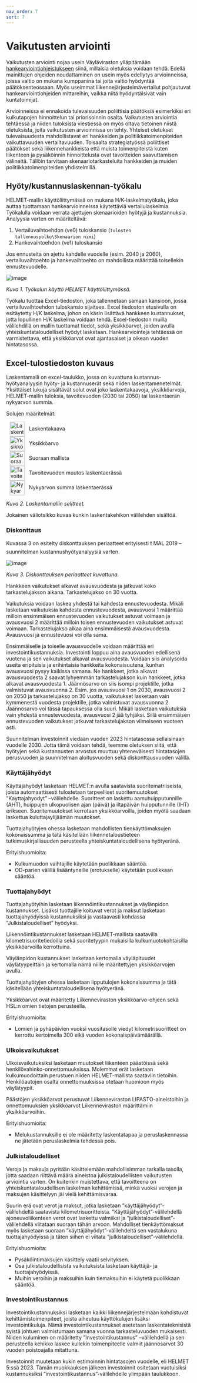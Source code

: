 ```yaml
---
nav_order: 7
sort: 7
---
```


# Vaikutusten arviointi

Vaikutusten arviointi nojaa usein Väyläviraston ylläpitämään [hankearviointiohjeistukseen](https://vayla.fi/suunnittelu/hankkeiden-suunnittelu/vaikutusten-arviointi/liikennevaylat) siinä, millaisia oletuksia voidaan tehdä. Edellä mainittujen ohjeiden noudattaminen on usein myös edellytys arvioinneissa, joissa valtio on mukana kumppanina tai joita valtio hyödyntää päätöksenteossaan. Myös useimmat liikennejärjestelmävertailut pohjautuvat hankearviointiohjeiden mittareihin, vaikka niitä hyödyntäisivät vain kuntatoimijat. 

Arvioinneissa ei ennakoida tulevaisuuden poliittisia päätöksiä esimerkiksi eri kulkutapojen hinnoittelun tai priorisoinnin osalta. Vaikutusten arviointia tehtäessä ja niiden tuloksista viestiessä on myös oltava tietoinen niistä oletuksista, joita vaikutusten arvioinnissa on tehty. Yhteiset oletukset tulevaisuudesta mahdollistavat eri hankkeiden ja politiikkatoimenpiteiden vaikuttavuuden vertailtavuuden. Toisaalta strategiatyössä poliittiset päätökset sekä liikennehankkeista että muista toimenpiteistä kuten liikenteen ja pysäköinnin hinnoittelusta ovat tavoitteiden saavuttamisen välineitä. Tällöin tarvitaan skenaariotarkasteluita hankkeiden ja muiden politiikkatoimenpiteiden yhdistelmillä.

## Hyöty/kustannuslaskennan-työkalu

HELMET-mallin käyttöliittymässä on mukana H/K-laskelmatyökalu, joka auttaa tuottamaan hankearvioinneissa käytettäviä vertailulaskelmia. Työkalulla voidaan verrata ajettujen skenaarioiden hyötyjä ja kustannuksia. Analyysia varten on määriteltävä:

1. Vertailuvaihtoehdon (ve0) tuloskansio (`Tulosten tallennuspolku\Skenaarion nimi`)
2. Hankevaihtoehdon (ve1) tuloskansio 

Jos ennusteita on ajettu kahdelle vuodelle (esim. 2040 ja 2060), vertailuvaihtoehto ja hankevaihtoehto on mahdollista määrittää toisellekin ennustevuodelle.

![image](images/H_K_analyysi.png)

*Kuva 1. Työkalun käyttö HELMET käyttöliittymässä.*

Työkalu tuottaa Excel-tiedoston, joka tallennetaan samaan kansioon, jossa vertailuvaihtoehdon tuloskansio sijaitsee. Excel tiedoston etusivulla on esitäytetty H/K laskelma, johon on käsin lisättävä hankkeen kustannukset, jotta lopullinen H/K laskelma voidaan tehdä. Excel-tiedoston muilla välilehdillä on mallin tuottamat tiedot, sekä yksikköarvot, joiden avulla yhteiskuntataloudelliset hyödyt lasketaan. Hankearviointeja tehtäessä on varmistettava, että yksikköarvot ovat ajantasaiset ja oikean vuoden hintatasossa. 

## Excel-tulostiedoston kuvaus

Laskentamalli on excel-taulukko, jossa on kuvattuna kustannus-hyötyanalyysin hyöty- ja kustannuserät sekä niiden laskentamenetelmät. Yksittäiset lukuja sisältävät solut ovat joko laskentakaavoja, yksikköarvoja, HELMET-mallin tuloksia, tavoitevuoden (2030 tai 2050) tai laskentaerän nykyarvon summia.  

Solujen määritelmät: 

<ul style="list-style-type: none; padding-left: 10;">
  <li><img src="images/cba_kehikko/laskentakaava.png" alt="Laskentakaava" width="40" style="vertical-align: middle; margin-right: 8px;"> Laskentakaava</li>
  <li><img src="images/cba_kehikko/yksikkoarvo.png" alt="Yksikköarvo" width="40" style="vertical-align: middle; margin-right: 8px;"> Yksikköarvo</li>
  <li><img src="images/cba_kehikko/suoraan_mallista.png" alt="Suoraan mallista" width="40" style="vertical-align: middle; margin-right: 8px;"> Suoraan mallista</li>
  <li><img src="images/cba_kehikko/tavoitevuoden_muutos.png" alt="Tavoitevuoden muutos laskentaerässä" width="40" style="vertical-align: middle; margin-right: 8px;"> Tavoitevuoden muutos laskentaerässä</li>
  <li><img src="images/cba_kehikko/nykyarvon_summa.png" alt="Nykyarvon summa laskentaerässä" width="40" style="vertical-align: middle; margin-right: 8px;"> Nykyarvon summa laskentaerässä</li>
</ul>

*Kuva 2. Laskentamallin selitteet.*
 

Jokainen väliotsikko kuvaa kunkin laskentakehikon välilehden sisältöä. 

### Diskonttaus 

Kuvassa 3 on esitelty diskonttauksen periaatteet erityisesti :exclamation: MAL 2019 –suunnitelman kustannushyötyanalyysiä varten. 

![image](images/diskonttaus.png)

*Kuva 3. Diskonttauksen periaatteet kuvattuna.*

Hankkeen vaikutukset alkavat avausvuodesta ja jatkuvat koko tarkastelujakson aikana. Tarkastelujakso on 30 vuotta.  

Vaikutuksia voidaan laskea yhdestä tai kahdesta ennustevuodesta. Mikäli lasketaan vaikutuksia kahdesta ennustevuodesta, avausvuosi 1 määrittää milloin ensimmäisen ennustevuoden vaikutukset astuvat voimaan ja avausvuosi 2 määrittää milloin toisen ennustevuoden vaikutukset astuvat voimaan. Tarkastelujakso alkaa aina ensimmäisestä avausvuodesta. Avausvuosi ja ennustevuosi voi olla sama. 

Ensimmäiselle ja toiselle avausvuodelle voidaan määrittää eri investointikustannuksia. Investointi loppuu aina avausvuoden edellisenä vuotena ja sen vaikutukset alkavat avausvuodesta. Voidaan siis analysoida useita eripituisia ja erihintaisia hankkeita kokonaisuutena, kunhan avausvuosi pysyy kaikissa samana. Ne hankkeet, jotka alkavat avausvuodesta 2 saavat lyhyemmän tarkastelujakson kuin hankkeet, jotka alkavat avausvuodesta 1. Jäännösarvo on siis isompi projektille, jotka valmistuvat avausvuonna 2. Esim. jos avausvuosi 1 on 2030, avausvuosi 2 on 2050 ja tarkastelujakso on 30 vuotta, vaikutukset lasketaan vain kymmenestä vuodesta projektille, jotka valmistuvat avausvuonna 2. Jäännösarvo voi tässä tapauksessa olla suuri. Mikäli lasketaan vaikutuksia vain yhdestä ennustevuodesta, avausvuosi 2 jää tyhjäksi. Sillä ensimmäisen ennustevuoden vaikutukset jatkuvat tarkastelujakson viimeiseen vuoteen asti. 

Suunnitelman investoinnit viedään vuoden 2023 hintatasossa sellaisinaan vuodelle 2030. Jotta tämä voidaan tehdä, teemme oletuksen siitä, että hyötyjen sekä kustannusten arvostus muuttuu yhteneväisesti hintatasojen perusvuoden ja suunnitelman aloitusvuoden sekä diskonttausvuoden välillä. 


### Käyttäjähyödyt 

Käyttäjähyödyt lasketaan HELMET:n avulla saatavista suoritematriiseista, joista automaattisesti tulostetaan tarpeelliset suoritemuutokset ”Kayttajahyodyt” –välilehdelle. Suoritteet on laskettu aamuhuipputunnille (AHT), huippujen ulkopuolisen ajan (päivä) ja iltapäivän huipputunnille (IHT) erikseen. Suoritemuutokset kerrotaan yksikköarvoilla, joiden myötä saadaan laskettua kuluttajaylijäämän muutokset.  

Tuottajahyötyjen ohessa lasketaan mahdollisten tienkäyttömaksujen kokonaissumma ja tätä käsitellään liikennetaloustieteen tutkimuskirjallisuuden perusteella yhteiskuntataloudellisena hyötyeränä. 

Erityishuomioita: 

* Kulkumuodon vaihtajille käytetään puolikkaan sääntöä. 
* OD-parien välillä lisääntyneille (erotukselle) käytetään puolikkaan sääntöä. 

### Tuottajahyödyt 

Tuottajahyötyihin lasketaan liikennöintikustannukset ja väylänpidon kustannukset. Lisäksi tuottajille koituvat verot ja maksut lasketaan tuottajahyödyissä kustannuksiksi ja vastaavasti kohdassa ”Julkistaloudelliset” hyödyksi.  

Liikennöintikustannukset lasketaan HELMET-mallista saatavilla kilometrisuoritetiedoilla sekä suoritetyypin mukaisilla kulkumuotokohtaisilla yksikköarvoilla kerrottuina. 

Väylänpidon kustannukset lasketaan kertomalla väyläpituudet väylätyypeittäin ja kertomalla nämä niille määritettyjen yksikköarvojen avulla.  

Tuottajahyötyjen ohessa lasketaan lipputulojen kokonaissumma ja tätä käsitellään yhteiskuntataloudellisena hyötyeränä. 

Yksikköarvot ovat määritetty Liikenneviraston yksikköarvo-ohjeen sekä HSL:n omien tietojen perusteella. 

Erityishuomioita: 

* Lomien ja pyhäpäivien vuoksi vuositasolle viedyt kilometrisuoritteet on kerrottu kertoimella 300 eikä vuoden kokonaispäivämäärällä. 

### Ulkoisvaikutukset 

Ulkoisvaikutuksiksi lasketaan muutokset liikenteen päästöissä sekä henkilövahinko-onnettomuuksissa. Molemmat erät lasketaan kulkumuodoittain perustuen niiden HELMET-mallista saataviin tietoihin. Henkilöautojen osalta onnettomuuksissa otetaan huomioon myös väylätyypit. 

Päästöjen yksikköarvot perustuvat Liikenneviraston LIPASTO-aineistoihin ja onnettomuuksien yksikköarvot Liikenneviraston määrittämiin yksikköarvoihin. 

Erityishuomioita: 

* Melukustannuksille ei ole määritetty laskentatapaa ja peruslaskennassa ne jätetään peruslaskelmia tehdessä pois. 

### Julkistaloudelliset 

Veroja ja maksuja pyritään käsittelemään mahdollisimman tarkalla tasolla, jotta saadaan riittävä määrä aineistoa julkistaloudellisten vaikutusten arviointia varten. On kuitenkin muistettava, että tavoitteena on yhteiskuntataloudellisen laskelman kehittämissä, minkä vuoksi verojen ja maksujen käsittelyyn jäi vielä kehittämisvaraa.  

Suurin erä ovat verot ja maksut, jotka lasketaan ”käyttäjähyödyt”-välilehdeltä saatavista kilometrisuoritteista. ”Käyttäjähyödyt”-välilehdellä ajoneuvoliikenteen verot ovat laskettu valmiiksi ja ”julkistaloudelliset”-välilehdellä viitataan suoraan tähän arvoon. Mahdolliset tienkäyttömaksut myös lasketaan suoraan ”käyttäjähyödyt”-välilehdeltä sen vastalukuna tuottajahyödyissä ja täten siihen ei viitata ”julkistaloudelliset”-välilehdellä. 

Erityishuomioita: 
* Pysäköintimaksujen käsittely vaatii selvityksen. 
* Osa julkistaloudellisista vaikutuksista lasketaan käyttäjä- ja tuottajahyödyissä. 
* Muihin veroihin ja maksuihin kuin tiemaksuihin ei käytetä puolikkaan sääntöä. 


### Investointikustannus 

Investointikustannuksiksi lasketaan kaikki liikennejärjestelmään kohdistuvat kehittämistoimenpiteet, joista aiheutuu käyttökulujen lisäksi investointikuluja. Nämä investointikustannukset asetetaan laskentateknisistä syistä johtuen valmistumaan samana vuonna tarkasteluvuoden mukaisesti. Niiden kuluminen on määritetty ”Investointikustannus” –välilehdellä ja sen perusteella kehikko laskee kullekin toimenpiteelle valmiit jäännösarvot 30 vuoden poistoajalla mitattuna. 

Investoinnit muutetaan kukin estimoinnin hintatasojen vuodelle, eli HELMET 5:ssä 2023. Tämän muokkauksen jälkeen investoinnit ositetaan vuotuisiksi kustannuksiksi ”investointikustannus”-välilehdelle ylimpään taulukkoon. 